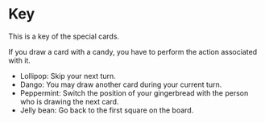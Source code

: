 # Key  
This is a key of the special cards.  

If you draw a card with a candy, you have to perform the action associated with it.

* Lollipop: Skip your next turn. 
* Dango: You may draw another card during your current turn.  
* Peppermint: Switch the position of your gingerbread with the person who is drawing the next card. 
* Jelly bean: Go back to the first square on the board.
